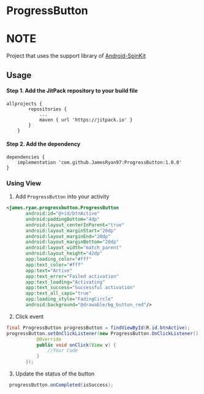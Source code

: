 # ProgressButton

# NOTE
Project that uses the support library of [Android-SpinKit](https://github.com/ybq/Android-SpinKit)

## Usage

#### Step 1. Add the JitPack repository to your build file

```
allprojects {
		repositories {
			...
			maven { url 'https://jitpack.io' }
		}
	}
```

#### Step 2. Add the dependency
```
dependencies {
    implementation 'com.github.JamesRyan97:ProgressButton:1.0.0'
}
```


### Using View
1. Add `ProgressButton` into your activity
 ```xml
 <james.ryan.progressbutton.ProgressButton
        android:id="@+id/btnActive"
        android:paddingBottom="4dp"
        android:layout_centerInParent="true"
        android:layout_marginStart="20dp"
        android:layout_marginEnd="20dp"
        android:layout_marginBottom="20dp"
        android:layout_width="match_parent"
        android:layout_height="42dp"
        app:loading_color="#fff"
        app:text_color="#fff"
        app:text="Active"
        app:text_error="Failed activation"
        app:text_loading="Activating"
        app:text_success="Successful activation"
        app:text_all_caps="true"
        app:loading_style="FadingCircle"
        android:background="@drawable/bg_button_red"/>
 ```
 
 2. Click event
 ```java
 final ProgressButton progressButton = findViewById(R.id.btnActive);
 progressButton.setOnClickListener(new ProgressButton.OnClickListener() {
            @Override
            public void onClick(View v) {
                //Your Code
            }
        });
```
3. Update the status of the button
```java
 progressButton.onCompleted(isSuccess);
 ```
	
	
 
 
